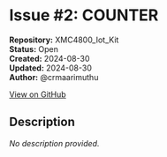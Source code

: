 # Issue #2: COUNTER

**Repository:** XMC4800_Iot_Kit  
**Status:** Open  
**Created:** 2024-08-30  
**Updated:** 2024-08-30  
**Author:** @crmaarimuthu  

[View on GitHub](https://github.com/Simtestlab/XMC4800_Iot_Kit/issues/2)

## Description

*No description provided.*